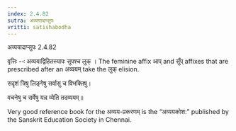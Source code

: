 ```yaml
---
index: 2.4.82
sutra: अव्ययादाप्सुपः
vritti: satishabodha
---
```



 अव्ययादाप्सुपः 2.4.82 


वृत्तिः --ः अव्‍ययाद्विहितस्‍यापः सुपश्‍च लुक् । The feminine affix आप् and सुँप् affixes that are prescribed after an अव्ययम् take the लुक् elision. 


सदृशं त्रिषु लिङ्गेषु सर्वासु च विभक्तिषु। 

वचनेषु च सर्वेषु यन्न व्येति तदव्ययम्॥ 


Very good reference book for the अव्यय-प्रकरणम् is the “अव्ययकोश:” published by the Sanskrit Education Society in Chennai. 


